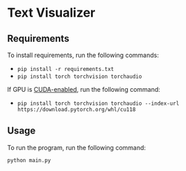 # Text Visualizer

## Requirements

To install requirements, run the following commands:

- `pip install -r requirements.txt`
- `pip install torch torchvision torchaudio`

If GPU is [CUDA-enabled](https://developer.nvidia.com/cuda-gpus), run the following command:

- `pip install torch torchvision torchaudio --index-url https://download.pytorch.org/whl/cu118`

## Usage

To run the program, run the following command:

`python main.py`
